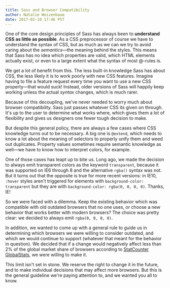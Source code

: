 ```yaml
---
title: Sass and Browser Compatibility
author: Natalie Weizenbaum
date: 2017-02-10 17:46 PST
---
```


One of the core design principles of Sass has always been to **understand CSS as
little as possible**. As a CSS preprocessor of course we have to understand the
syntax of CSS, but as much as we can we try to avoid caring about the
*semantics*—the meaning behind the styles. This means that Sass has no idea
which properties are valid, which HTML elements actually exist, or even to a
large extent what the syntax of most @-rules is.

We get a lot of benefit from this. The less built-in knowledge Sass has about
CSS, the less likely it is to work poorly with new CSS features. Imagine having
to file a feature request every time you want to use a new CSS property—that
would suck! Instead, older versions of Sass will happily keep working unless the
actual *syntax* changes, which is much rarer.

Because of this decoupling, we've never needed to worry much about browser
compatibility. Sass just passes whatever CSS its given on through. It's up to
the user to determine what works where, which gives them a lot of flexibility
and gives us designers one fewer tough decision to make.

But despite this general policy, there are always a few cases where CSS
knowledge turns out to be necessary. A big one is `@extend`, which needs to know
a lot about the meaning of selectors to properly unify them and weed out
duplicates. Property values sometimes require semantic knowledge as well—we have
to know how to interpret colors, for example.

One of those cases has leapt up to bite us. Long ago, we made the decision to
always emit transparent colors as the keyword `transparent`, because it was
supported on IE6 through 8 and the alternative `rgba()` syntax was not. But it
turns out that the opposite is true for more recent versions: in IE10, `:hover`
styles aren't triggered for elements with `background-color: transparent` but
they are with `background-color: rgba(0, 0, 0, 0)`. Thanks, IE!

So we were faced with a dilemma. Keep the existing behavior which was compatible
with old outdated browsers that no one uses, or choose a new behavior that works
better with modern browsers? The choice was pretty clear: we decided to always
emit `rgba(0, 0, 0, 0)`.

In addition, we wanted to come up with a general rule to guide us in determining
which browsers we were willing to consider outdated, and which we would continue
to support (whatever that meant for the behavior in question). We decided that
if a change would negatively affect less than 2% of the global market share of
browsers according to [StatCounter GlobalStats](http://gs.statcounter.com/), we
were willing to make it.

This limit isn't set in stone. We reserve the right to change it in the future,
and to make individual decisions that may affect more browsers. But this is the
general guideline we're paying attention to, and we wanted you all to know.

